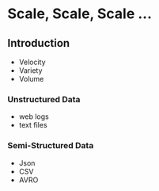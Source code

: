 # Scale, Scale, Scale ...

## Introduction

* Velocity
* Variety
* Volume

### Unstructured Data

* web logs
* text files

### Semi-Structured Data

* Json
* CSV
* AVRO

